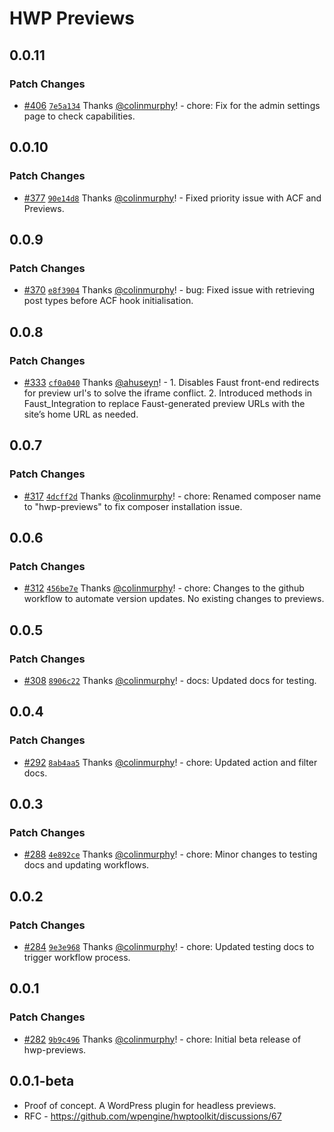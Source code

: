 # HWP Previews

## 0.0.11

### Patch Changes

- [#406](https://github.com/wpengine/hwptoolkit/pull/406) [`7e5a134`](https://github.com/wpengine/hwptoolkit/commit/7e5a13476a3bfba0b92479ff2a03acc01875ff28) Thanks [@colinmurphy](https://github.com/colinmurphy)! - chore: Fix for the admin settings page to check capabilities.

## 0.0.10

### Patch Changes

- [#377](https://github.com/wpengine/hwptoolkit/pull/377) [`90e14d8`](https://github.com/wpengine/hwptoolkit/commit/90e14d85c338ca23d20678ff57cf8496c37585dd) Thanks [@colinmurphy](https://github.com/colinmurphy)! - Fixed priority issue with ACF and Previews.

## 0.0.9

### Patch Changes

- [#370](https://github.com/wpengine/hwptoolkit/pull/370) [`e8f3904`](https://github.com/wpengine/hwptoolkit/commit/e8f39041e114a05db37de6dc38714e278a2d9f95) Thanks [@colinmurphy](https://github.com/colinmurphy)! - bug: Fixed issue with retrieving post types before ACF hook initialisation.

## 0.0.8

### Patch Changes

- [#333](https://github.com/wpengine/hwptoolkit/pull/333) [`cf0a040`](https://github.com/wpengine/hwptoolkit/commit/cf0a0405ae04e0355745a81bf53b3c9065f10739) Thanks [@ahuseyn](https://github.com/ahuseyn)! - 1. Disables Faust front-end redirects for preview url's to solve the iframe conflict. 2. Introduced methods in Faust_Integration to replace Faust-generated preview URLs with the site’s home URL as needed.

## 0.0.7

### Patch Changes

- [#317](https://github.com/wpengine/hwptoolkit/pull/317) [`4dcff2d`](https://github.com/wpengine/hwptoolkit/commit/4dcff2dd2bbb36b62e525fa534b9d16faafaaa32) Thanks [@colinmurphy](https://github.com/colinmurphy)! - chore: Renamed composer name to "hwp-previews" to fix composer installation issue.

## 0.0.6

### Patch Changes

- [#312](https://github.com/wpengine/hwptoolkit/pull/312) [`456be7e`](https://github.com/wpengine/hwptoolkit/commit/456be7e7e477c547a6bf0a1c004639857ec4717d) Thanks [@colinmurphy](https://github.com/colinmurphy)! - chore: Changes to the github workflow to automate version updates. No existing changes to previews.

## 0.0.5

### Patch Changes

- [#308](https://github.com/wpengine/hwptoolkit/pull/308) [`8906c22`](https://github.com/wpengine/hwptoolkit/commit/8906c22fa5192776f80bd69325037ec261dee64c) Thanks [@colinmurphy](https://github.com/colinmurphy)! - docs: Updated docs for testing.

## 0.0.4

### Patch Changes

- [#292](https://github.com/wpengine/hwptoolkit/pull/292) [`8ab4aa5`](https://github.com/wpengine/hwptoolkit/commit/8ab4aa54c9595320e63315aae78dd899f54e81f3) Thanks [@colinmurphy](https://github.com/colinmurphy)! - chore: Updated action and filter docs.

## 0.0.3

### Patch Changes

- [#288](https://github.com/wpengine/hwptoolkit/pull/288) [`4e892ce`](https://github.com/wpengine/hwptoolkit/commit/4e892ce6474b7751c254211f0561d08dd698e5f3) Thanks [@colinmurphy](https://github.com/colinmurphy)! - chore: Minor changes to testing docs and updating workflows.

## 0.0.2

### Patch Changes

- [#284](https://github.com/wpengine/hwptoolkit/pull/284) [`9e3e968`](https://github.com/wpengine/hwptoolkit/commit/9e3e968c2cb8e09071a80f096a3a1f4b65aaba81) Thanks [@colinmurphy](https://github.com/colinmurphy)! - chore: Updated testing docs to trigger workflow process.

## 0.0.1

### Patch Changes

- [#282](https://github.com/wpengine/hwptoolkit/pull/282) [`9b9c496`](https://github.com/wpengine/hwptoolkit/commit/9b9c4968c3f83bb456e73d07845976e0b180e42a) Thanks [@colinmurphy](https://github.com/colinmurphy)! - chore: Initial beta release of hwp-previews.

## 0.0.1-beta

- Proof of concept. A WordPress plugin for headless previews.
- RFC - https://github.com/wpengine/hwptoolkit/discussions/67
